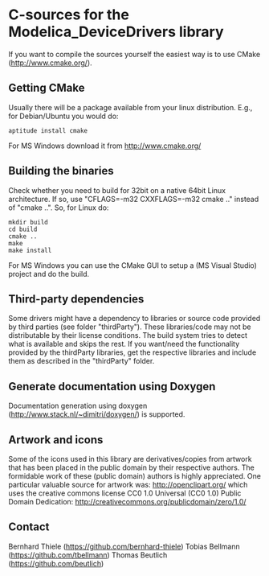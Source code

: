 # C-sources for the Modelica_DeviceDrivers library

If you want to compile the sources yourself the easiest way is to use
CMake (http://www.cmake.org/).

## Getting CMake

Usually there will be a package
available from your linux distribution. E.g., for Debian/Ubuntu you would do:

```shell
aptitude install cmake
```

For MS Windows download it from http://www.cmake.org/

## Building the binaries

Check whether you need to build for 32bit on a native 64bit Linux architecture. If so,
use "CFLAGS=-m32 CXXFLAGS=-m32 cmake .." instead of "cmake ..".
So, for Linux do:

```shell
mkdir build
cd build
cmake ..
make
make install
```

For MS Windows you can use the CMake GUI to setup a (MS Visual Studio) project and do the build.

## Third-party dependencies

Some drivers might have a dependency to libraries or source code provided by
third parties (see folder "thirdParty").
These libraries/code may not be distributable by their license
conditions. The build system tries to detect what is available and skips the rest. If you want/need
the functionality provided by the thirdParty libraries, get the respective libraries and include
them as described in the "thirdParty" folder.

## Generate documentation using Doxygen

Documentation generation using doxygen (http://www.stack.nl/~dimitri/doxygen/) is supported.

## Artwork and icons

Some of the icons used in this library are derivatives/copies from artwork that
has been placed in the public domain by their respective authors.
The formidable work of these (public domain) authors is highly appreciated.
One particular valuable source for artwork was:
http://openclipart.org/
which uses the creative commons license CC0 1.0 Universal (CC0 1.0)
Public Domain Dedication: http://creativecommons.org/publicdomain/zero/1.0/

## Contact

Bernhard Thiele (https://github.com/bernhard-thiele)
Tobias Bellmann (https://github.com/tbellmann)
Thomas Beutlich (https://github.com/beutlich)
